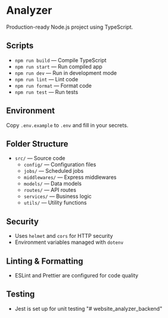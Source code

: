# Analyzer

Production-ready Node.js project using TypeScript.

## Scripts
- `npm run build` — Compile TypeScript
- `npm run start` — Run compiled app
- `npm run dev` — Run in development mode
- `npm run lint` — Lint code
- `npm run format` — Format code
- `npm run test` — Run tests

## Environment
Copy `.env.example` to `.env` and fill in your secrets.

## Folder Structure
- `src/` — Source code
  - `config/` — Configuration files
  - `jobs/` — Scheduled jobs
  - `middlewares/` — Express middlewares
  - `models/` — Data models
  - `routes/` — API routes
  - `services/` — Business logic
  - `utils/` — Utility functions

## Security
- Uses `helmet` and `cors` for HTTP security
- Environment variables managed with `dotenv`

## Linting & Formatting
- ESLint and Prettier are configured for code quality

## Testing
- Jest is set up for unit testing
"# website_analyzer_backend" 

